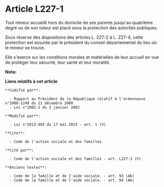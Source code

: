 # Article L227-1

Tout mineur accueilli hors du domicile de ses parents jusqu'au quatrième degré ou de son tuteur est placé sous la protection
des autorités publiques. 

Sous réserve des dispositions des articles L. 227-2 à L. 227-4, cette protection est assurée par le président du conseil
départemental du lieu où le mineur se trouve. 

Elle s'exerce sur les conditions morales et matérielles de leur accueil en vue de protéger leur sécurité, leur santé et leur
moralité.

**Nota:**



**Liens relatifs à cet article**

	**Codifié par**:

	  - Rapport au Président de la République relatif à l'ordonnance n°2000-1249 du 21 décembre 2000
	  - Loi n°2002-2 du 2 janvier 2002

	**Modifié par**:

	  - Loi n°2013-403 du 17 mai 2013 - art. 1 (V)

	**Cite**:

	  - Code de l'action sociale et des familles

	**Cité par**:

	  - Code de l'action sociale et des familles - art. L227-3 (V)

	**Anciens textes**:

	  - Code de la famille et de l'aide sociale. - art. 93 (Ab)
	  - Code de la famille et de l'aide sociale. - art. 94 (Ab)
